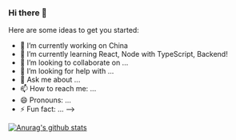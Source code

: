 ### Hi there 👋

Here are some ideas to get you started:

- 🔭 I’m currently working on China
- 🌱 I’m currently learning React, Node with TypeScript, Backend!
- 👯 I’m looking to collaborate on ...
- 🤔 I’m looking for help with ...
- 💬 Ask me about ...
- 📫 How to reach me: ...
- 😄 Pronouns: ...
- ⚡ Fun fact: ...
-->

[![Anurag's github stats](https://github-readme-stats.vercel.app/api?username=kemplaw)](https://github.com/anuraghazra/github-readme-stats)

